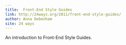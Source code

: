 ```yaml
---
title:  Front-End Style Guides
link: http://24ways.org/2011/front-end-style-guides/
author: Anna Debenham
site: 24 ways
---
```

An introduction to Front-End Style Guides.